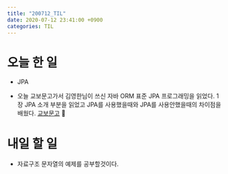 ```yaml
---
title: "200712_TIL"
date: 2020-07-12 23:41:00 +0900
categories: TIL
---
```


# 오늘 한 일
* JPA
 - 오늘 교보문고가서 김영한님이 쓰신 자바 ORM 표준 JPA 프로그래밍을 읽었다.
   1장 JPA 소개 부분을 읽었고 JPA를 사용했을때와 JPA를 사용안했을때의 차이점을 배웠다.
 [교보문고](http://www.kyobobook.co.kr/product/detailViewKor.laf?ejkGb=KOR&mallGb=KOR&barcode=9788960777330&orderClick=LEa&Kc=)

# 내일 할 일
* 자료구조 문자열의 예제를 공부할것이다.